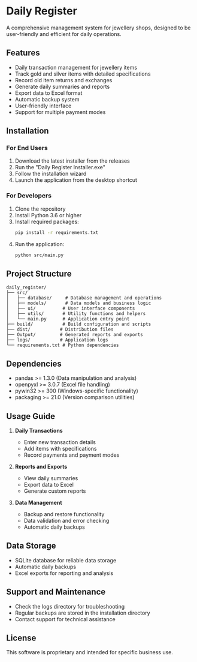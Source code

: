 # Daily Register

A comprehensive management system for jewellery shops, designed to be user-friendly and efficient for daily operations.

## Features

- Daily transaction management for jewellery items
- Track gold and silver items with detailed specifications
- Record old item returns and exchanges
- Generate daily summaries and reports
- Export data to Excel format
- Automatic backup system
- User-friendly interface
- Support for multiple payment modes

## Installation

### For End Users

1. Download the latest installer from the releases
2. Run the "Daily Register Installer.exe"
3. Follow the installation wizard
4. Launch the application from the desktop shortcut

### For Developers

1. Clone the repository
2. Install Python 3.6 or higher
3. Install required packages:
   ```bash
   pip install -r requirements.txt
   ```
4. Run the application:
   ```bash
   python src/main.py
   ```

## Project Structure

```
daily_register/
├── src/
│   ├── database/     # Database management and operations
│   ├── models/       # Data models and business logic
│   ├── ui/          # User interface components
│   ├── utils/       # Utility functions and helpers
│   └── main.py      # Application entry point
├── build/           # Build configuration and scripts
├── dist/           # Distribution files
├── Output/         # Generated reports and exports
├── logs/           # Application logs
└── requirements.txt # Python dependencies
```

## Dependencies

- pandas >= 1.3.0 (Data manipulation and analysis)
- openpyxl >= 3.0.7 (Excel file handling)
- pywin32 >= 300 (Windows-specific functionality)
- packaging >= 21.0 (Version comparison utilities)

## Usage Guide

1. **Daily Transactions**
   - Enter new transaction details
   - Add items with specifications
   - Record payments and payment modes

2. **Reports and Exports**
   - View daily summaries
   - Export data to Excel
   - Generate custom reports

3. **Data Management**
   - Backup and restore functionality
   - Data validation and error checking
   - Automatic daily backups

## Data Storage

- SQLite database for reliable data storage
- Automatic daily backups
- Excel exports for reporting and analysis

## Support and Maintenance

- Check the logs directory for troubleshooting
- Regular backups are stored in the installation directory
- Contact support for technical assistance


## License

This software is proprietary and intended for specific business use. 